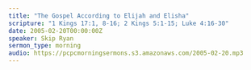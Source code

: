 ```yaml
---
title: "The Gospel According to Elijah and Elisha"
scripture: "1 Kings 17:1, 8-16; 2 Kings 5:1-15; Luke 4:16-30"
date: 2005-02-20T00:00:00Z
speaker: Skip Ryan
sermon_type: morning
audio: https://pcpcmorningsermons.s3.amazonaws.com/2005-02-20.mp3 
---
```



